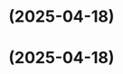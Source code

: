 # [](https://github.com/raghavyuva/nixopus/compare/v0.1.0-alpha.1...v) (2025-04-18)



# [](https://github.com/raghavyuva/nixopus/compare/v0.1.0-alpha.1...v) (2025-04-18)



